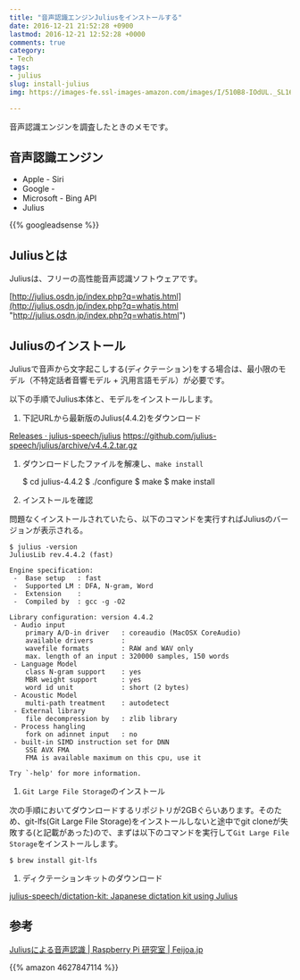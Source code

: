 ```yaml
---
title: "音声認識エンジンJuliusをインストールする"
date: 2016-12-21 21:52:28 +0900
lastmod: 2016-12-21 12:52:28 +0000
comments: true
category:
- Tech
tags:
- julius
slug: install-julius
img: https://images-fe.ssl-images-amazon.com/images/I/510B8-IOdUL._SL160_.jpg

---
```

音声認識エンジンを調査したときのメモです。

## 音声認識エンジン

* Apple - Siri
* Google -
* Microsoft - Bing API
* Julius

<!--more-->
{{% googleadsense %}}

## Juliusとは

Juliusは、フリーの高性能音声認識ソフトウェアです。

[http://julius.osdn.jp/index.php?q=whatis.html](http://julius.osdn.jp/index.php?q=whatis.html "http://julius.osdn.jp/index.php?q=whatis.html")

## Juliusのインストール

Juliusで音声から文字起こしする(ディクテーション)をする場合は、最小限のモデル（不特定話者音響モデル + 汎用言語モデル）が必要です。

以下の手順でJulius本体と、モデルをインストールします。

1. 下記URLから最新版のJulius(4.4.2)をダウンロード

[Releases · julius-speech/julius](https://github.com/julius-speech/julius/releases)
https://github.com/julius-speech/julius/archive/v4.4.2.tar.gz

1. ダウンロードしたファイルを解凍し、`make install`

   \$ cd julius-4.4.2
   \$ ./configure
   \$ make
   \$ make install
2. インストールを確認

問題なくインストールされていたら、以下のコマンドを実行すればJuliusのバージョンが表示される。

    $ julius -version
    JuliusLib rev.4.4.2 (fast)
    
    Engine specification:
     -  Base setup   : fast
     -  Supported LM : DFA, N-gram, Word
     -  Extension    :
     -  Compiled by  : gcc -g -O2
    
    Library configuration: version 4.4.2
     - Audio input
        primary A/D-in driver   : coreaudio (MacOSX CoreAudio)
        available drivers       :
        wavefile formats        : RAW and WAV only
        max. length of an input : 320000 samples, 150 words
     - Language Model
        class N-gram support    : yes
        MBR weight support      : yes
        word id unit            : short (2 bytes)
     - Acoustic Model
        multi-path treatment    : autodetect
     - External library
        file decompression by   : zlib library
     - Process hangling
        fork on adinnet input   : no
     - built-in SIMD instruction set for DNN
        SSE AVX FMA
        FMA is available maximum on this cpu, use it
    
    Try `-help' for more information.

1. `Git Large File Storage`のインストール

次の手順においてダウンロードするリポジトリが2GBぐらいあります。そのため、git-lfs(Git Large File Storage)をインストールしないと途中でgit cloneが失敗する(と記載があった)ので、まずは以下のコマンドを実行して`Git Large File Storage`をインストールします。

    $ brew install git-lfs

1. ディクテーションキットのダウンロード

[julius-speech/dictation-kit: Japanese dictation kit using Julius](https://github.com/julius-speech/dictation-kit)

## 参考

[Juliusによる音声認識 | Raspberry Pi 研究室 | Feijoa.jp](http://feijoa.jp/laboratory/raspberrypi/julius/)

{{% amazon 4627847114 %}}